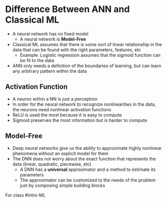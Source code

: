 # Difference Between ANN and Classical ML
- A neural network has no fixed model
	- A neural network is **Model-Free**
- Classical ML assumes that there is some sort of linear relationship in the data that can be found with the right parameters, features, etc
	- Example: Logistic regression assumes that the sigmoid function can be fit to the data
- ANN only needs a definition of the boundaries of learning, but can learn any arbitrary pattern within the data
## Activation Function
- A neuron within a NN is just a perceptron
- In order for the neural network to recognize nonlinearities in the data, the neurons need nonlinear activation functions
- ReLU is used the most because it is easy to compute
- Sigmoid preserves the most information but is harder to compute
## Model-Free
- Deep neural networks give us the ability to approximate highly nonlinear phenomena without an explicit model for them
- The DNN does not worry about the exact function that represents the data (linear, quadratic, piecewise, etc)
	- A DNN has a **universal** approximator and a method to estimate its parameters
	- The approximator can be customized to the needs of the problem just by composing simple building blocks

For class #intro-ML